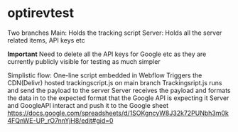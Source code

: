 # optirevtest

Two branches 
Main: Holds the tracking script 
Server: Holds all the server related items, API keys etc 

**Important**
Need to delete all the API keys for Google etc as they are currently publicly visible for testing as much simpler 

Simplistic flow: 
  One-line script embedded in Webflow
  Triggers the CDN(Delivr) hosted trackingscript.js on main branch
  Trackingsript.js runs and send the payload to the server
  Server receives the payload and formats the data in to the expected format that the Google API is expecting it 
  Server and GoogleAPI interact and push it to the Google sheet https://docs.google.com/spreadsheets/d/1SOKgncyW8J32k72PUNbh3m0k4FQnWE-UP_rO7nnYjH8/edit#gid=0 
  
